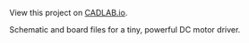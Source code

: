 View this project on [CADLAB.io](https://cadlab.io/project/1364). 

Schematic and board files for a tiny, powerful DC motor driver.

